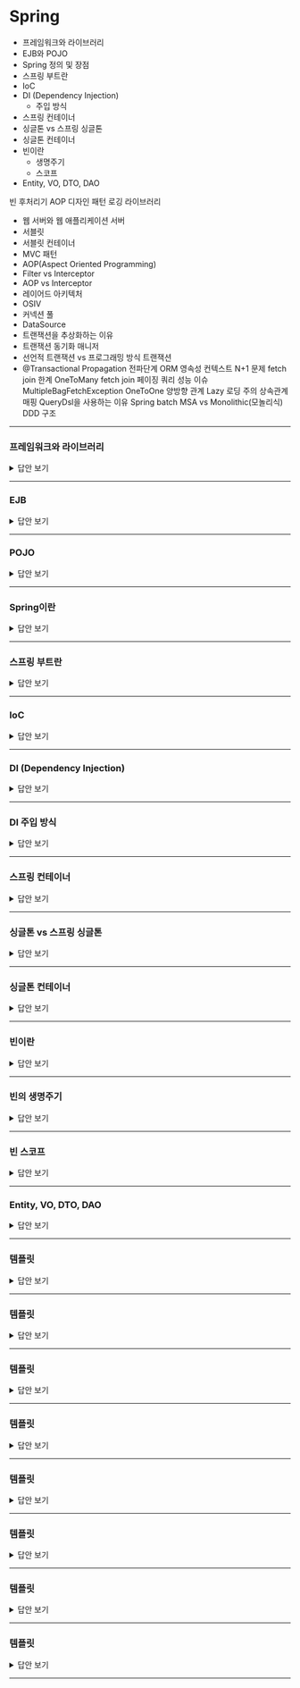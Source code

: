 # Spring
- 프레임워크와 라이브러리
- EJB와 POJO
- Spring 정의 및 장점
- 스프링 부트란
- IoC
- DI (Dependency Injection)
  - 주입 방식
- 스프링 컨테이너
- 싱글톤 vs 스프링 싱글톤
- 싱글톤 컨테이너
- 빈이란
  - 생명주기
  - 스코프
- Entity, VO, DTO, DAO

빈 후처리기
AOP
디자인 패턴
로깅 라이브러리

- 웹 서버와 웹 애플리케이션 서버
- 서블릿
- 서블릿 컨테이너
- MVC 패턴
- AOP(Aspect Oriented Programming)
- Filter vs Interceptor
- AOP vs Interceptor
- 레이어드 아키텍처
- OSIV
- 커넥션 풀
- DataSource
- 트랜잭션을 추상화하는 이유
- 트랜잭션 동기화 매니저
- 선언적 트랜잭션 vs 프로그래밍 방식 트랜잭션
- @Transactional
Propagation 전파단계
ORM
영속성 컨텍스트
N+1 문제
fetch join 한계
OneToMany fetch join 페이징 쿼리 성능 이슈
MultipleBagFetchException
OneToOne 양방향 관계 Lazy 로딩 주의
상속관계 매핑
QueryDsl을 사용하는 이유
Spring batch
MSA vs Monolithic(모놀리식)
DDD 구조

---

### 프레임워크와 라이브러리
<details>
   <summary>답안 보기</summary>

- 프레임워크 : 원하는 기능 구현에 집중하여 개발할 수 있도록, 일정한 형태와 필요한 기능을 갖추고 있는 골격, 뼈대를 의미한다.
- 라이브러리 : 자주 사용되는 로직을, 재사용이 편리하도록 잘 정리한 코드의 집합을 말한다.
- 프레임워크는 사용자가 작성한 코드를 직접 제어하고, 대신 실행한다. 하지만 라이브러리는 사용자가 작성한 코드가 직접 제어의 흐름을 담당한다.

</details>

---

### EJB
<details>
   <summary>답안 보기</summary>

- Enterprise JavaBeans
- 기업 환경의 시스템을 구현하기 위한 서버측 컴포넌트 모델이다.
- 복잡하고 객체지향적이지 않다는 단점 등으로 인해 스프링이 등장하였다.

</details>

---

### POJO
<details>
   <summary>답안 보기</summary>

- Plain Old Java Object
- 특정 기술 규약과 환경에 종속되지 않은 순수한 자바 오브젝트를 말한다.
- 코드가 간결하고 자유로운 객체 지향 설계가 가능하다는 장점이 있다.

</details>

---

### Spring이란
<details>
   <summary>답안 보기</summary>

- 자바 엔터프라이즈 개발을 편하게 해주는 경량급 오픈소스 애플리케이션 프레임워크이다.
- 좋은 객체 지향 설계를 도와주기 때문에 사용한다.
  - 좋은 객체 지향 설계 -> 어떤 서비스 클래스가 어떤 레포지토리 클래스를 의존한다고 가정하자. 일반적인 자바 코드에서는 서비스 클래스에서 레포지토리 클래스를 new 연산자로 생성하는 코드가 들어간다. 이는 DIP와 OCP 위반이다. 스프링 컨테이너의 의존관계 주입을 활용하면 SOLID 원칙을 지킬 수 있다. 

</details>

---

### 스프링 부트란
<details>
   <summary>답안 보기</summary>



</details>

---

### IoC
<details>
   <summary>답안 보기</summary>



</details>

---

### DI (Dependency Injection)
<details>
   <summary>답안 보기</summary>



</details>

---

### DI 주입 방식
<details>
   <summary>답안 보기</summary>



</details>

---

### 스프링 컨테이너
<details>
   <summary>답안 보기</summary>



</details>

---

### 싱글톤 vs 스프링 싱글톤
<details>
   <summary>답안 보기</summary>



</details>

---

### 싱글톤 컨테이너
<details>
   <summary>답안 보기</summary>



</details>

---

### 빈이란
<details>
   <summary>답안 보기</summary>



</details>

---

### 빈의 생명주기
<details>
   <summary>답안 보기</summary>



</details>

---

### 빈 스코프
<details>
   <summary>답안 보기</summary>



</details>

---

### Entity, VO, DTO, DAO
<details>
   <summary>답안 보기</summary>



</details>

---

### 템플릿
<details>
   <summary>답안 보기</summary>



</details>

---

### 템플릿
<details>
   <summary>답안 보기</summary>



</details>

---

### 템플릿
<details>
   <summary>답안 보기</summary>



</details>

---

### 템플릿
<details>
   <summary>답안 보기</summary>



</details>

---

### 템플릿
<details>
   <summary>답안 보기</summary>



</details>

---

### 템플릿
<details>
   <summary>답안 보기</summary>



</details>

---

### 템플릿
<details>
   <summary>답안 보기</summary>



</details>

---

### 템플릿
<details>
   <summary>답안 보기</summary>



</details>

---




